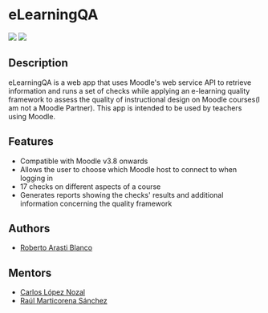 # eLearningQA

[![](https://github.com/RobertoArastiBlanco/MoodleQA/actions/workflows/maven.yml/badge.svg)](https://github.com/RobertoArastiBlanco/MoodleQA/actions/workflows/maven.yml)
[![](https://img.shields.io/github/deployments/RobertoArastiBlanco/eLearningQA/elearningqa?label=Heroku%20deployment&style=plastic)](https://elearningqa.herokuapp.com)
## Description

eLearningQA is a web app that uses Moodle's web service 
API to retrieve information and runs a set of checks
while applying an e-learning quality framework to
assess the quality of instructional design on 
Moodle courses(I am not a Moodle Partner). 
This app is intended to be used by 
teachers using Moodle.


## Features

- Compatible with Moodle v3.8 onwards
- Allows the user to choose which Moodle host to connect to when logging in
- 17 checks on different aspects of a course
- Generates reports showing the checks' results and additional information concerning the quality framework



## Authors

- [Roberto Arasti Blanco](https://www.github.com/RobertoArastiBlanco)

## Mentors

- [Carlos López Nozal](https://www.github.com/clopezno)
- [Raúl Marticorena Sánchez](https://www.github.com/rmartico)

